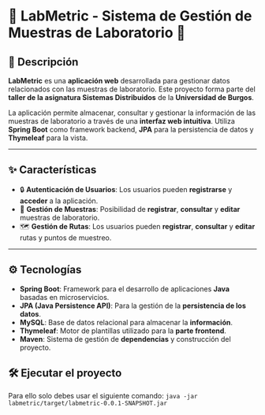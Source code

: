 # 🌿 **LabMetric - Sistema de Gestión de Muestras de Laboratorio** 🌿

## 🚀 Descripción
**LabMetric** es una **aplicación web** desarrollada para gestionar datos relacionados con las muestras de laboratorio. Este proyecto forma parte del **taller de la asignatura Sistemas Distribuidos** de la **Universidad de Burgos**.

La aplicación permite almacenar, consultar y gestionar la información de las muestras de laboratorio a través de una **interfaz web intuitiva**. Utiliza **Spring Boot** como framework backend, **JPA** para la persistencia de datos y **Thymeleaf** para la vista.

---

## ✨ Características

- 🔒 **Autenticación de Usuarios**: Los usuarios pueden **registrarse** y **acceder** a la aplicación.
- 🧪 **Gestión de Muestras**: Posibilidad de **registrar**, **consultar** y **editar** muestras de laboratorio.
- 🗺️ **Gestión de Rutas**: Los usuarios pueden **registrar**, **consultar** y **editar** rutas y puntos de muestreo.

---

## ⚙️ Tecnologías

- **Spring Boot**: Framework para el desarrollo de aplicaciones **Java** basadas en microservicios.
- **JPA (Java Persistence API)**: Para la gestión de la **persistencia de los datos**.
- **MySQL**: Base de datos relacional para almacenar la **información**.
- **Thymeleaf**: Motor de plantillas utilizado para la **parte frontend**.
- **Maven**: Sistema de gestión de **dependencias** y construcción del proyecto.

## 🛠️ Ejecutar el proyecto

Para ello solo debes usar el siguiente comando: `java -jar labmetric/target/labmetric-0.0.1-SNAPSHOT.jar`
